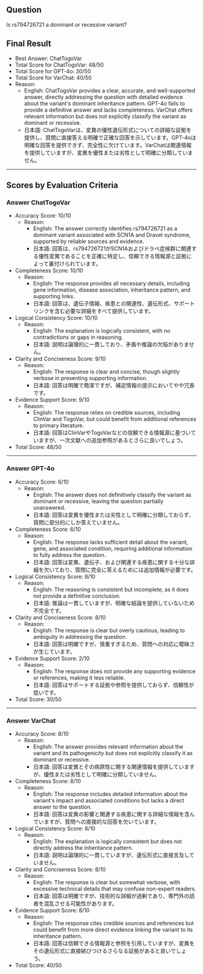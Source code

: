 ## Question

Is rs794726721 a dominant or recessive variant?

## Final Result

- Best Answer: ChatTogoVar
- Total Score for ChatTogoVar: 48/50
- Total Score for GPT-4o: 30/50
- Total Score for VarChat: 40/50
- Reason:
  - English: ChatTogoVar provides a clear, accurate, and well-supported answer, directly addressing the question with detailed evidence about the variant's dominant inheritance pattern. GPT-4o fails to provide a definitive answer and lacks completeness. VarChat offers relevant information but does not explicitly classify the variant as dominant or recessive.
  - 日本語: ChatTogoVarは、変異の優性遺伝形式についての詳細な証拠を提供し、質問に直接答える明確で正確な回答を示しています。GPT-4oは明確な回答を提供できず、完全性に欠けています。VarChatは関連情報を提供していますが、変異を優性または劣性として明確に分類していません。

---

## Scores by Evaluation Criteria

### Answer ChatTogoVar
- Accuracy Score: 10/10
  - Reason: 
    - English: The answer correctly identifies rs794726721 as a dominant variant associated with SCN1A and Dravet syndrome, supported by reliable sources and evidence.
    - 日本語: 回答は、rs794726721がSCN1Aおよびドラベ症候群に関連する優性変異であることを正確に特定し、信頼できる情報源と証拠によって裏付けられています。
- Completeness Score: 10/10
  - Reason: 
    - English: The response provides all necessary details, including gene information, disease association, inheritance pattern, and supporting links.
    - 日本語: 回答は、遺伝子情報、疾患との関連性、遺伝形式、サポートリンクを含む必要な詳細をすべて提供しています。
- Logical Consistency Score: 10/10
  - Reason: 
    - English: The explanation is logically consistent, with no contradictions or gaps in reasoning.
    - 日本語: 説明は論理的に一貫しており、矛盾や推論の欠陥がありません。
- Clarity and Conciseness Score: 9/10
  - Reason: 
    - English: The response is clear and concise, though slightly verbose in presenting supporting information.
    - 日本語: 回答は明確で簡潔ですが、補足情報の提示においてやや冗長です。
- Evidence Support Score: 9/10
  - Reason: 
    - English: The response relies on credible sources, including ClinVar and TogoVar, but could benefit from additional references to primary literature.
    - 日本語: 回答はClinVarやTogoVarなどの信頼できる情報源に基づいていますが、一次文献への追加参照があるとさらに良いでしょう。
- Total Score: 48/50

---

### Answer GPT-4o
- Accuracy Score: 6/10
  - Reason: 
    - English: The answer does not definitively classify the variant as dominant or recessive, leaving the question partially unanswered.
    - 日本語: 回答は変異を優性または劣性として明確に分類しておらず、質問に部分的にしか答えていません。
- Completeness Score: 6/10
  - Reason: 
    - English: The response lacks sufficient detail about the variant, gene, and associated condition, requiring additional information to fully address the question.
    - 日本語: 回答は変異、遺伝子、および関連する疾患に関する十分な詳細を欠いており、質問に完全に答えるためには追加情報が必要です。
- Logical Consistency Score: 8/10
  - Reason: 
    - English: The reasoning is consistent but incomplete, as it does not provide a definitive conclusion.
    - 日本語: 推論は一貫していますが、明確な結論を提供していないため不完全です。
- Clarity and Conciseness Score: 8/10
  - Reason: 
    - English: The response is clear but overly cautious, leading to ambiguity in addressing the question.
    - 日本語: 回答は明確ですが、慎重すぎるため、質問への対応に曖昧さが生じています。
- Evidence Support Score: 2/10
  - Reason: 
    - English: The response does not provide any supporting evidence or references, making it less reliable.
    - 日本語: 回答はサポートする証拠や参照を提供しておらず、信頼性が低いです。
- Total Score: 30/50

---

### Answer VarChat
- Accuracy Score: 8/10
  - Reason: 
    - English: The answer provides relevant information about the variant and its pathogenicity but does not explicitly classify it as dominant or recessive.
    - 日本語: 回答は変異とその病原性に関する関連情報を提供していますが、優性または劣性として明確に分類していません。
- Completeness Score: 8/10
  - Reason: 
    - English: The response includes detailed information about the variant's impact and associated conditions but lacks a direct answer to the question.
    - 日本語: 回答は変異の影響と関連する疾患に関する詳細な情報を含んでいますが、質問への直接的な回答を欠いています。
- Logical Consistency Score: 8/10
  - Reason: 
    - English: The explanation is logically consistent but does not directly address the inheritance pattern.
    - 日本語: 説明は論理的に一貫していますが、遺伝形式に直接言及していません。
- Clarity and Conciseness Score: 8/10
  - Reason: 
    - English: The response is clear but somewhat verbose, with excessive technical details that may confuse non-expert readers.
    - 日本語: 回答は明確ですが、技術的な詳細が過剰であり、専門外の読者を混乱させる可能性があります。
- Evidence Support Score: 8/10
  - Reason: 
    - English: The response cites credible sources and references but could benefit from more direct evidence linking the variant to its inheritance pattern.
    - 日本語: 回答は信頼できる情報源と参照を引用していますが、変異をその遺伝形式に直接結びつけるさらなる証拠があると良いでしょう。
- Total Score: 40/50